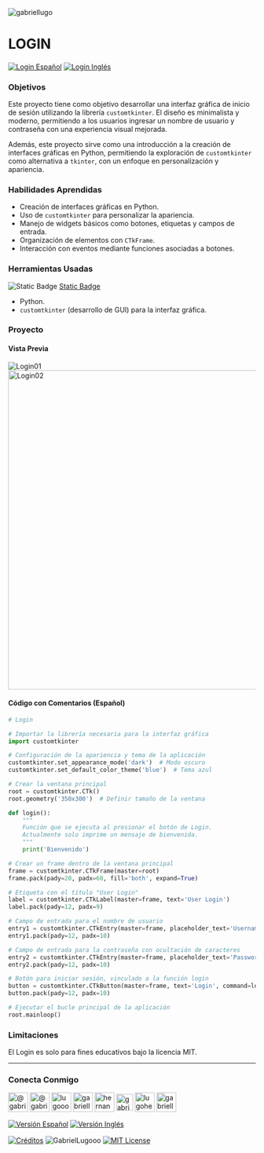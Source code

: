 <img align="center" src="https://media.licdn.com/dms/image/v2/D4D16AQGUNxQ7NSC05A/profile-displaybackgroundimage-shrink_350_1400/profile-displaybackgroundimage-shrink_350_1400/0/1738695150340?e=1744243200&v=beta&t=oXX-ixT9bR3dJcYCLv4KBs5wjKFoeP0524kFGHQMYmQ" alt="gabriellugo" />

# LOGIN

<a href="https://github.com/GabrielLugooo/Login/blob/main/README%20Spanish.md" target="_blank" rel="noreferrer noopener"> <img align="center" src="https://img.shields.io/badge/Login%20Español-000000" alt="Login Español" /></a>
<a href="https://github.com/GabrielLugooo/Login" target="_blank" rel="noreferrer noopener"> <img align="center" src="https://img.shields.io/badge/Login%20Inglés-green" alt="Login Inglés" /></a>

### Objetivos

Este proyecto tiene como objetivo desarrollar una interfaz gráfica de inicio de sesión utilizando la librería `customtkinter`. El diseño es minimalista y moderno, permitiendo a los usuarios ingresar un nombre de usuario y contraseña con una experiencia visual mejorada.

Además, este proyecto sirve como una introducción a la creación de interfaces gráficas en Python, permitiendo la exploración de `customtkinter` como alternativa a `tkinter`, con un enfoque en personalización y apariencia.

### Habilidades Aprendidas

- Creación de interfaces gráficas en Python.
- Uso de `customtkinter` para personalizar la apariencia.
- Manejo de widgets básicos como botones, etiquetas y campos de entrada.
- Organización de elementos con `CTkFrame`.
- Interacción con eventos mediante funciones asociadas a botones.

### Herramientas Usadas

![Static Badge](https://img.shields.io/badge/Python-000000?logo=python&logoSize=auto)
[Static Badge](https://img.shields.io/badge/TKinter-000000?logo=tkinter&logoSize=auto)

- Python.
- `customtkinter` (desarrollo de GUI) para la interfaz gráfica.

### Proyecto

#### Vista Previa

<img align="center" src="https://i.imgur.com/vksNgqS.jpeg" alt="Login01" />
<img align="center" src="https://i.imgur.com/D4w03G0.jpeg" alt="Login02" height="650" />

#### Código con Comentarios (Español)

```python
# Login

# Importar la librería necesaria para la interfaz gráfica
import customtkinter

# Configuración de la apariencia y tema de la aplicación
customtkinter.set_appearance_mode('dark')  # Modo oscuro
customtkinter.set_default_color_theme('blue')  # Tema azul

# Crear la ventana principal
root = customtkinter.CTk()
root.geometry('350x300')  # Definir tamaño de la ventana

def login():
    """
    Función que se ejecuta al presionar el botón de Login.
    Actualmente solo imprime un mensaje de bienvenida.
    """
    print('Bienvenido')

# Crear un frame dentro de la ventana principal
frame = customtkinter.CTkFrame(master=root)
frame.pack(pady=20, padx=60, fill='both', expand=True)

# Etiqueta con el título "User Login"
label = customtkinter.CTkLabel(master=frame, text='User Login')
label.pack(pady=12, padx=9)

# Campo de entrada para el nombre de usuario
entry1 = customtkinter.CTkEntry(master=frame, placeholder_text='Username')
entry1.pack(pady=12, padx=10)

# Campo de entrada para la contraseña con ocultación de caracteres
entry2 = customtkinter.CTkEntry(master=frame, placeholder_text='Password', show='*')
entry2.pack(pady=12, padx=10)

# Botón para iniciar sesión, vinculado a la función login
button = customtkinter.CTkButton(master=frame, text='Login', command=login)
button.pack(pady=12, padx=10)

# Ejecutar el bucle principal de la aplicación
root.mainloop()
```

### Limitaciones

El Login es solo para fines educativos bajo la licencia MIT.

---

<h3 align="left">Conecta Conmigo</h3>

<p align="left">
<a href="https://www.youtube.com/@gabriellugooo" target="_blank" rel="noreferrer noopener"> <img align="center" src="https://img.icons8.com/?size=50&id=55200&format=png" alt="@gabriellugooo" height="40" width="40" /></a>
<a href="http://www.tiktok.com/@gabriellugooo" target="_blank" rel="noreferrer noopener"> <img align="center" src="https://img.icons8.com/?size=50&id=118638&format=png" alt="@gabriellugooo" height="40" width="40" /></a>
<a href="https://instagram.com/lugooogabriel" target="_blank" rel="noreferrer noopener"> <img align="center" src="https://img.icons8.com/?size=50&id=32309&format=png" alt="lugooogabriel" height="40" width="40" /></a>
<a href="https://twitter.com/gabriellugo__" target="_blank" rel="noreferrer noopener"> <img align="center" src="https://img.icons8.com/?size=50&id=phOKFKYpe00C&format=png" alt="gabriellugo__" height="40" width="40" /></a>
<a href="https://www.linkedin.com/in/hernando-gabriel-lugo" target="_blank" rel="noreferrer noopener"> <img align="center" src="https://img.icons8.com/?size=50&id=8808&format=png" alt="hernando-gabriel-lugo" height="40" width="40" /></a>
<a href="https://github.com/GabrielLugooo" target="_blank" rel="noreferrer noopener"> <img align="center" src="https://img.icons8.com/?size=80&id=AngkmzgE6d3E&format=png" alt="gabriellugooo" height="34" width="34" /></a>
<a href="mailto:lugohernandogabriel@gmail.com"> <img align="center" src="https://img.icons8.com/?size=50&id=38036&format=png" alt="lugohernandogabriel@gmail.com" height="40" width="40" /></a>
<a href="https://linktr.ee/gabriellugooo" target="_blank" rel="noreferrer noopener"> <img align="center" src="https://simpleicons.org/icons/linktree.svg" alt="gabriellugooo" height="40" width="40" /></a>
</p>

<p align="left">
<a href="https://github.com/GabrielLugooo/GabrielLugooo/blob/main/Readme%20Spanish.md" target="_blank" rel="noreferrer noopener"> <img align="center" src="https://img.shields.io/badge/Versión%20Español-000000" alt="Versión Español" /></a>
<a href="https://github.com/GabrielLugooo/GabrielLugooo/blob/main/README.md" target="_blank" rel="noreferrer noopener"> <img align="center" src="https://img.shields.io/badge/Versión%20Inglés-Green" alt="Versión Inglés" /></a>

</p>

<a href="https://linktr.ee/gabriellugooo" target="_blank" rel="noreferrer noopener"> <img align="center" src="https://img.shields.io/badge/Créditos-Gabriel%20Lugo-green" alt="Créditos" /></a>
<img align="center" src="https://komarev.com/ghpvc/?username=GabrielLugoo&label=Vistas%20del%20Perfil&color=green&base=2000" alt="GabrielLugooo" />
<a href="" target="_blank" rel="noreferrer noopener"> <img align="center" src="https://img.shields.io/badge/License-MIT-green" alt="MIT License" /></a>
